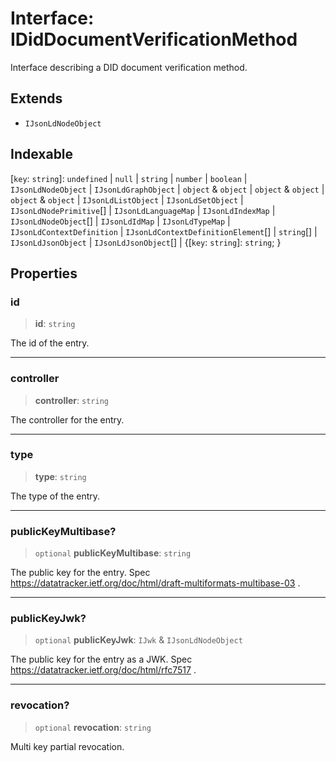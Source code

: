 # Interface: IDidDocumentVerificationMethod

Interface describing a DID document verification method.

## Extends

- `IJsonLdNodeObject`

## Indexable

\[`key`: `string`\]: `undefined` \| `null` \| `string` \| `number` \| `boolean` \| `IJsonLdNodeObject` \| `IJsonLdGraphObject` \| `object` & `object` \| `object` & `object` \| `object` & `object` \| `IJsonLdListObject` \| `IJsonLdSetObject` \| `IJsonLdNodePrimitive`[] \| `IJsonLdLanguageMap` \| `IJsonLdIndexMap` \| `IJsonLdNodeObject`[] \| `IJsonLdIdMap` \| `IJsonLdTypeMap` \| `IJsonLdContextDefinition` \| `IJsonLdContextDefinitionElement`[] \| `string`[] \| `IJsonLdJsonObject` \| `IJsonLdJsonObject`[] \| \{\[`key`: `string`\]: `string`; \}

## Properties

### id

> **id**: `string`

The id of the entry.

***

### controller

> **controller**: `string`

The controller for the entry.

***

### type

> **type**: `string`

The type of the entry.

***

### publicKeyMultibase?

> `optional` **publicKeyMultibase**: `string`

The public key for the entry.
Spec https://datatracker.ietf.org/doc/html/draft-multiformats-multibase-03 .

***

### publicKeyJwk?

> `optional` **publicKeyJwk**: `IJwk` & `IJsonLdNodeObject`

The public key for the entry as a JWK.
Spec https://datatracker.ietf.org/doc/html/rfc7517 .

***

### revocation?

> `optional` **revocation**: `string`

Multi key partial revocation.
